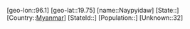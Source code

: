 ﻿---
location: [19.75,96.1]
type: City
tags:
- geo/City


SpocWebEntityId: 35942
isDeleted: false
confidential: public

---
[geo-lon::96.1]
[geo-lat::19.75]
[name::Naypyidaw]
[State::]
[Country::[Myanmar](geo/Continent/Asia/Myanmar.md)]
[StateId::]
[Population::]
[Unknown::32]

